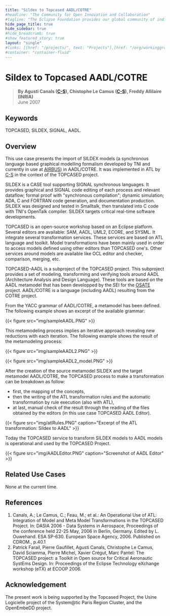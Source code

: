 ```yaml
---
title: "Sildex to Topcased AADL/COTRE"
#headline: "The Community for Open Innovation and Collaboration"
#tagline: "The Eclipse Foundation provides our global community of individuals and organizations with a mature, scalable, and business-friendly environment for open source software collaboration and innovation."
hide_page_title: true
hide_sidebar: true
#hide_breadcrumb: true
#show_featured_story: true
layout: "single"
#links: [[href: "/projects/", text: "Projects"],[href: "/org/workinggroups/", text: "Working Group"],[href: "/membership/", text: "Members"],[href: "/org/value", text: "Business Value"]]
#container: "container-fluid"
---
```


# Sildex to Topcased AADL/COTRE

> **By Agusti Canals ([C-S](https://www.csgroup.eu/fr/)), Chistophe Le Camus ([C-S](https://www.csgroup.eu/fr/)), Freddy Allilaire (INRIA)** \
> June 2007

## Keywords

TOPCASED, SILDEX, SIGNAL, AADL.

## Overview

This use case presents the import of SILDEX models (a synchronous language based graphical modelling formalism developed by TNI and currently in use at [AIRBUS](https://www.airbus.com/en/)) in AADL/COTRE. It was implemented in ATL by [C-S](https://www.csgroup.eu/fr/) in the context of the TOPCASED project.

SILDEX is a CASE tool supporting SIGNAL synchronous languages. It provides graphical and SIGNAL code editing of each process and relevant dataflow; formal proof with "synchronous compilation"; dynamic simulation; ADA, C and FORTRAN code generation, and documentation production. SILDEX was designed and tested in Smalltalk, then translated into C code with TNI's OpenTalk compiler. SILDEX targets critical real-time software developments.

TOPCASED is an open-source workshop based on an Eclipse platform. Several editors are available: SAM, AADL, UML2, ECORE, and SYSML. It integrate several transformation services. These services are based on ATL language and toolkit. Model transformations have been mainly used in order to access models defined using other editors than TOPCASED one's. Other services around models are available like OCL editor and checker, comparison, merging, etc.

TOPCASED-AADL is a subproject of the TOPCASED project. This subproject provides a set of modeling, transforming and verifying tools around AADL (Architecture Analysis and Design Language). These tools are based on the AADL metamodel that has been developped by the SEI for the [OSATE](https://www.aadl.info/) project. AADL/COTRE is a language (including AADL) resulting from the COTRE project.

From the YACC grammar of AADL/COTRE, a metamodel has been defined. The following example shows an excerpt of the available grammar:

{{< figure src="img/sampleAADL.PNG" >}}

This metamodeling process implies an iterative approach revealing new reductions with each iteration. The following example shows the result of the metamodeling process:

{{< figure src="img/sampleAADL2.PNG" >}}

{{< figure src="img/sampleAADL2_model.PNG" >}}

After the creation of the source metamodel SILDEX and the target metamodel AADL/COTRE, the TOPCASED process to make a transformation can be breakdown as follow:

  * first, the mapping of the concepts,
  * then the writing of the ATL transformation rules and the automatic transformation by rule execution (also with ATL),
  * at last, manual check of the result through the reading of the files obtained by the editors (in this use case TOPCASED AADL Editor).

{{< figure src="img/atlRules.PNG" caption="Excerpt of the ATL transformation: Sildex to AADL" >}}

Today the TOPCASED service to transform SILDEX models to AADL models is operational and used by the TOPCASED Project.

{{< figure src="img/AADLEditor.PNG" caption="Screenshot of AADL Editor" >}}

## Related Use Cases

None at the current time.

## References

  1. Canals, A.; Le Camus, C.; Feau, M.; et al.: An Operational Use of ATL: Integration of Model and Meta Model Transformations in the TOPCASED Project. In: DASIA 2006 - Data Systems in Aerospace, Proceedings of the conference held 22-25 May, 2006 in Berlin, Germany. Edited by L. Ouwehand. ESA SP-630. European Space Agency, 2006. Published on CDROM., p.40.1
  2. Patrick Farail, Pierre Gaufillet, Agusti Canals, Christophe Le Camus, David Sciamma, Pierre Michel, Xavier Crégut, Marc Pantel: The TOPCASED project: a Toolkit in Open source for Critical Aeronautic SystEms Design. In: Proceedings of the Eclipse Technology eXchange workshop (eTX) at ECOOP 2006.

##  Acknowledgement

The present work is being supported by the Topcased Project, the Usine Logicielle project of the System@tic Paris Region Cluster, and the OpenEmbeDD project.
